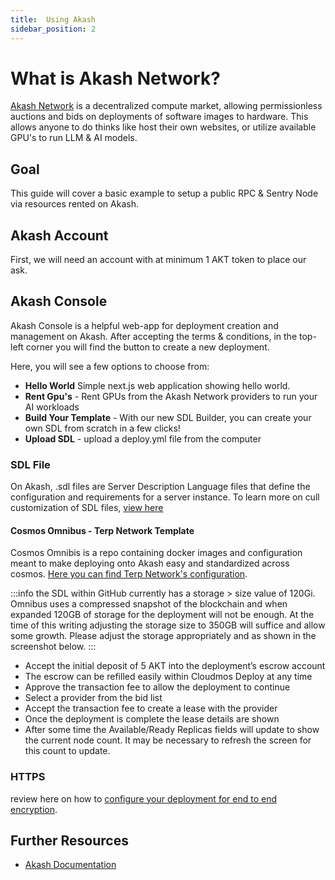 ```yaml
---
title:  Using Akash
sidebar_position: 2
---
```


# What is Akash Network?

[Akash Network](https://akash.network) is a decentralized compute market, allowing permissionless auctions and bids on deployments of software images to hardware. This allows anyone to do thinks like host their own websites, or utilize available GPU's to run LLM & AI models. 

## Goal
This guide will cover a basic example to setup a public RPC & Sentry Node via resources rented on Akash.

## Akash Account    
First, we will need an account with at minimum 1 AKT token to place our ask. 

## Akash Console
Akash Console is a helpful web-app for deployment creation and management on Akash. After accepting the terms & conditions, in the top-left corner you will find the button to create a new deployment.

Here, you will see a few options to choose from:

- **Hello World** Simple next.js web application showing hello world.
- **Rent Gpu's** - Rent GPUs from the Akash Network providers to run your AI workloads
- **Build Your Template** - With our new SDL Builder, you can create your own SDL from scratch in a few clicks!
- **Upload SDL** - upload a deploy.yml file from the computer

### SDL File
On Akash, .sdl files are Server Description Language files that define the configuration and requirements for a server instance. To learn more on cull customization of SDL files, [view here](https://akash.network/docs/getting-started/stack-definition-language/)


#### Cosmos Omnibus - Terp Network Template
Cosmos Omnibis is a repo containing docker images and configuration meant to make deploying onto Akash easy and standardized across cosmos. [Here you can find Terp Network's configuration](https://github.com/terpnetwork/cosmos-omnibus/tree/master/terpnetwork).


:::info 
the SDL within GitHub currently has a storage > size value of 120Gi. Omnibus uses a compressed snapshot of the blockchain and when expanded 120GB of storage for the deployment will not be enough. At the time of this writing adjusting the storage size to 350GB will suffice and allow some growth. Please adjust the storage appropriately and as shown in the screenshot below.
::: 

* Accept the initial deposit of 5 AKT into the deployment’s escrow account
* The escrow can be refilled easily within Cloudmos Deploy at any time
* Approve the transaction fee to allow the deployment to continue
* Select a provider from the bid list
* Accept the transaction fee to create a lease with the provider
* Once the deployment is complete the lease details are shown
* After some time the Available/Ready Replicas fields will update to show the current node count. It may be necessary to refresh the screen for this count to update.

### HTTPS
review here on how to [configure your deployment for end to end encryption](https://akash.network/docs/guides/tls-termination-of-akash-deployment/). 

## Further Resources

- [Akash Documentation](https://docs.akash.network)
